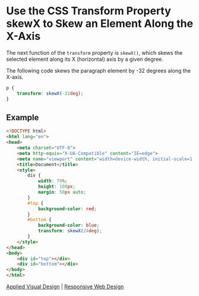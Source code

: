 # Use the CSS Transform Property skewX to Skew an Element Along the X-Axis

The next function of the `transform` property is `skewX()`, which skews the selected element along its X (horizontal) axis by a given degree.

The following code skews the paragraph element by -32 degrees along the X-axis.

```CSS
p {
    transform: skewX(-32deg);
}
```

## Example

```HTML
<!DOCTYPE html>
<html lang="en">
<head>
    <meta charset="UTF-8">
    <meta http-equiv="X-UA-Compatible" content="IE=edge">
    <meta name="viewport" content="width=device-width, initial-scale=1.0">
    <title>Document</title>
    <style>
        div {
            width: 70%;
            height: 100px;
            margin: 50px auto;
        }
        #top {
            background-color: red;
        }
        #bottom {
            background-color: blue;
            transform: skewX(24deg);
        }
    </style>
</head>
<body>
    <div id="top"></div>
    <div id="bottom"></div>
</body>
</html>
```

[Applied Visual Design](/responsive-web-design/applied-visual-design.md) | [Responsive Web Design](/responsive-web-design.md)

